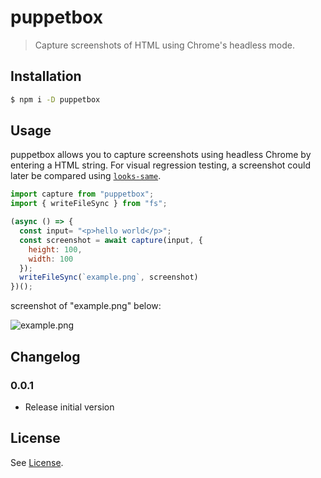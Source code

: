 # puppetbox

> Capture screenshots of HTML using Chrome's headless mode.

## Installation

```bash
$ npm i -D puppetbox
```

## Usage

puppetbox allows you to capture screenshots using headless Chrome by entering a
HTML string. For visual regression testing, a screenshot could later be
compared using [`looks-same`](https://github.com/gemini-testing/looks-same).

```js
import capture from "puppetbox";
import { writeFileSync } from "fs";

(async () => {
  const input= "<p>hello world</p>";
  const screenshot = await capture(input, {
    height: 100,
    width: 100
  });
  writeFileSync(`example.png`, screenshot)
})();
```

screenshot of "example.png" below:

![example.png](https://raw.github.com/TimDaub/puppetbox/main/example.png)

## Changelog

### 0.0.1

- Release initial version

## License

See [License](./LICENSE).
